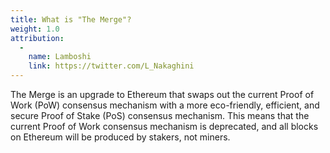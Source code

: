 ```yaml
---
title: What is "The Merge"?
weight: 1.0
attribution:
  -
    name: Lamboshi
    link: https://twitter.com/L_Nakaghini
---
```

The Merge is an upgrade to Ethereum that swaps out the current Proof of Work (PoW) consensus mechanism with a more eco-friendly, efficient, and secure Proof of Stake (PoS) consensus mechanism. This means that the current Proof of Work consensus mechanism is deprecated, and all blocks on Ethereum will be produced by stakers, not miners. 
